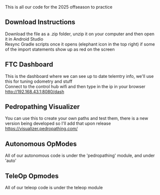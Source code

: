 This is all our code for the 2025 offseason to practice

## Download Instructions
Download the file as a .zip folder, unzip it on your computer and then open it in Android Studio <br>
Resync Gradle scripts once it opens (elephant icon in the top right) if some of the import statements show up as red on the screen <br>

## FTC Dashboard 
This is the dashboard where we can see up to date telemtry info, we'll use this for tuning odometry and stuff <br>
Connect to the control hub wifi and then type in the ip in your browser <br>
http://192.168.43.1:8080/dash <br> 

## Pedropathing Visualizer
You can use this to create your own paths and test them, there is a new version being developed so I'll add that upon release <br>
https://visualizer.pedropathing.com/ <br>

## Autonomous OpModes
All of our autonomous code is under the 'pedropathing' module, and under 'auto'

## TeleOp Opmodes
All of our teleop code is under the teleop module

